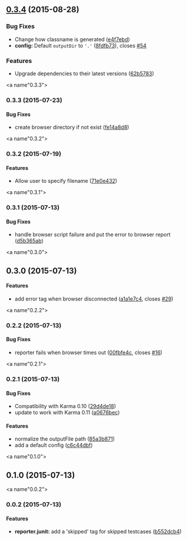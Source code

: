 <a name="0.3.4"></a>
## [0.3.4](https://github.com/karma-runner/karma-junit-reporter/compare/v0.3.3...v0.3.4) (2015-08-28)


### Bug Fixes

* Change how classname is generated ([e4f7ebd](https://github.com/karma-runner/karma-junit-reporter/commit/e4f7ebd))
* **config:** Default `outputDir` to `'.'` ([8fdfb73](https://github.com/karma-runner/karma-junit-reporter/commit/8fdfb73)), closes [#54](https://github.com/karma-runner/karma-junit-reporter/issues/54)

### Features

* Upgrade dependencies to their latest versions ([62b5783](https://github.com/karma-runner/karma-junit-reporter/commit/62b5783))



<a name"0.3.3"></a>
### 0.3.3 (2015-07-23)


#### Bug Fixes

* create browser directory if not exist ([fe14a8d8](https://github.com/karma-runner/karma-junit-reporter/commit/fe14a8d8))


<a name"0.3.2"></a>
### 0.3.2 (2015-07-19)


#### Features

* Allow user to specify filename ([71e0e432](https://github.com/karma-runner/karma-junit-reporter/commit/71e0e432))


<a name"0.3.1"></a>
### 0.3.1 (2015-07-13)


#### Bug Fixes

* handle browser script failure and put the error to browser report ([d5b365ab](https://github.com/karma-runner/karma-junit-reporter/commit/d5b365ab))


<a name"0.3.0"></a>
## 0.3.0 (2015-07-13)


#### Features

* add error tag when browser disconnected ([a1a1e7c4](https://github.com/karma-runner/karma-coverage/commit/a1a1e7c4), closes [#29](https://github.com/karma-runner/karma-coverage/issues/29))


<a name"0.2.2"></a>
### 0.2.2 (2015-07-13)


#### Bug Fixes

* reporter fails when browser times out ([00fbfe4c](https://github.com/karma-runner/karma-coverage/commit/00fbfe4c), closes [#16](https://github.com/karma-runner/karma-coverage/issues/16))


<a name"0.2.1"></a>
### 0.2.1 (2015-07-13)


#### Bug Fixes

* Compatibility with Karma 0.10 ([29d4de18](https://github.com/karma-runner/karma-coverage/commit/29d4de18))
* update to work with Karma 0.11 ([a0676bec](https://github.com/karma-runner/karma-coverage/commit/a0676bec))


#### Features

* normalize the outputFile path ([85a3b871](https://github.com/karma-runner/karma-coverage/commit/85a3b871))
* add a default config ([c6c44dbf](https://github.com/karma-runner/karma-coverage/commit/c6c44dbf))


<a name"0.1.0"></a>
## 0.1.0 (2015-07-13)


<a name"0.0.2"></a>
### 0.0.2 (2015-07-13)


#### Features

* **reporter.junit:** add a 'skipped' tag for skipped testcases ([b552dcb4](https://github.com/karma-runner/karma-coverage/commit/b552dcb4))

